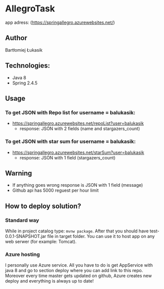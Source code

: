 # AllegroTask
app adress:
(https://springallegro.azurewebsites.net/)

## Author
Bartłomiej Łukasik

## Technologies:
- Java 8
- Spring 2.4.5

## Usage
### To get JSON with Repo list for username = balukasik:
- https://springallegro.azurewebsites.net/repoList?user=balukasik
  - response: JSON with 2 fields (name and stargazers_count)
### To get JSON with star sum for username = balukasik:
- https://springallegro.azurewebsites.net/starSum?user=balukasik
  - response: JSON with 1 field (stargazers_count)

## Warning
- If anything goes wrong response is JSON with 1 field (message)
- Github api has 5000 reguest per hour limit

## How to deploy solution?
### Standard way
While in project catalog type: ```mvnw package```. After that you should have test-0.0.1-SNAPSHOT.jar file in target folder. You can use it to host app on any web serwer (for example: Tomcat).
### Azure hosting
I personally use Azure service. All you have to do is get AppService with java 8 and go to section deploy where you can add link to this repo. Moreover every time master gets updated on github, Azure creates new deploy and everything is always up to date!
